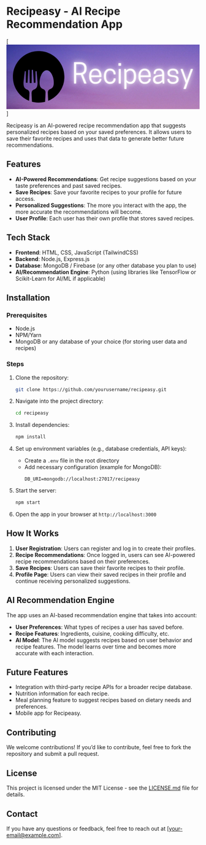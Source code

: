 # Recipeasy - AI Recipe Recommendation App
[<img src="./Recipeasy.png">]

Recipeasy is an AI-powered recipe recommendation app that suggests personalized recipes based on your saved preferences. It allows users to save their favorite recipes and uses that data to generate better future recommendations.

## Features

- **AI-Powered Recommendations**: Get recipe suggestions based on your taste preferences and past saved recipes.
- **Save Recipes**: Save your favorite recipes to your profile for future access.
- **Personalized Suggestions**: The more you interact with the app, the more accurate the recommendations will become.
- **User Profile**: Each user has their own profile that stores saved recipes.

## Tech Stack

- **Frontend**: HTML, CSS, JavaScript (TailwindCSS)
- **Backend**: Node.js, Express.js
- **Database**: MongoDB / Firebase (or any other database you plan to use)
- **AI/Recommendation Engine**: Python (using libraries like TensorFlow or Scikit-Learn for AI/ML if applicable)

## Installation

### Prerequisites

- Node.js
- NPM/Yarn
- MongoDB or any database of your choice (for storing user data and recipes)

### Steps

1. Clone the repository:
    ```bash
    git clone https://github.com/yourusername/recipeasy.git
    ```

2. Navigate into the project directory:
    ```bash
    cd recipeasy
    ```

3. Install dependencies:
    ```bash
    npm install
    ```

4. Set up environment variables (e.g., database credentials, API keys):
    - Create a `.env` file in the root directory
    - Add necessary configuration (example for MongoDB):
        ```
        DB_URI=mongodb://localhost:27017/recipeasy
        ```

5. Start the server:
    ```bash
    npm start
    ```

6. Open the app in your browser at `http://localhost:3000`

## How It Works

1. **User Registration**: Users can register and log in to create their profiles.
2. **Recipe Recommendations**: Once logged in, users can see AI-powered recipe recommendations based on their preferences.
3. **Save Recipes**: Users can save their favorite recipes to their profile.
4. **Profile Page**: Users can view their saved recipes in their profile and continue receiving personalized suggestions.

## AI Recommendation Engine

The app uses an AI-based recommendation engine that takes into account:
- **User Preferences**: What types of recipes a user has saved before.
- **Recipe Features**: Ingredients, cuisine, cooking difficulty, etc.
- **AI Model**: The AI model suggests recipes based on user behavior and recipe features. The model learns over time and becomes more accurate with each interaction.

## Future Features

- Integration with third-party recipe APIs for a broader recipe database.
- Nutrition information for each recipe.
- Meal planning feature to suggest recipes based on dietary needs and preferences.
- Mobile app for Recipeasy.

## Contributing

We welcome contributions! If you’d like to contribute, feel free to fork the repository and submit a pull request.

## License

This project is licensed under the MIT License - see the [LICENSE.md](LICENSE.md) file for details.

## Contact

If you have any questions or feedback, feel free to reach out at [your-email@example.com].
